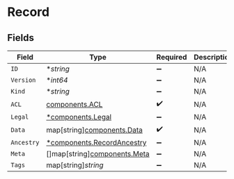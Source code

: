 # Record


## Fields

| Field                                                                   | Type                                                                    | Required                                                                | Description                                                             |
| ----------------------------------------------------------------------- | ----------------------------------------------------------------------- | ----------------------------------------------------------------------- | ----------------------------------------------------------------------- |
| `ID`                                                                    | **string*                                                               | :heavy_minus_sign:                                                      | N/A                                                                     |
| `Version`                                                               | **int64*                                                                | :heavy_minus_sign:                                                      | N/A                                                                     |
| `Kind`                                                                  | **string*                                                               | :heavy_minus_sign:                                                      | N/A                                                                     |
| `ACL`                                                                   | [components.ACL](../../models/components/acl.md)                        | :heavy_check_mark:                                                      | N/A                                                                     |
| `Legal`                                                                 | [*components.Legal](../../models/components/legal.md)                   | :heavy_minus_sign:                                                      | N/A                                                                     |
| `Data`                                                                  | map[string][components.Data](../../models/components/data.md)           | :heavy_check_mark:                                                      | N/A                                                                     |
| `Ancestry`                                                              | [*components.RecordAncestry](../../models/components/recordancestry.md) | :heavy_minus_sign:                                                      | N/A                                                                     |
| `Meta`                                                                  | []map[string][components.Meta](../../models/components/meta.md)         | :heavy_minus_sign:                                                      | N/A                                                                     |
| `Tags`                                                                  | map[string]*string*                                                     | :heavy_minus_sign:                                                      | N/A                                                                     |